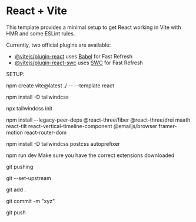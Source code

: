 # React + Vite

This template provides a minimal setup to get React working in Vite with HMR and some ESLint rules.

Currently, two official plugins are available:

- [@vitejs/plugin-react](https://github.com/vitejs/vite-plugin-react/blob/main/packages/plugin-react/README.md) uses [Babel](https://babeljs.io/) for Fast Refresh
- [@vitejs/plugin-react-swc](https://github.com/vitejs/vite-plugin-react-swc) uses [SWC](https://swc.rs/) for Fast Refresh

SETUP:

npm create vite@latest ./ -- --template react

 npm install -D tailwindcss

npx tailwindcss init

npm install --legacy-peer-deps @react-three/fiber @react-three/drei maath react-tilt react-vertical-timeline-component @emailjs/browser framer-motion react-router-dom

npm install -D tailwindcss postcss autoprefixer

npm run dev
Make sure you have the correct extensions downloaded

git pushing 

git --set-upstream

git add . 

git commit -m "xyz"

git push